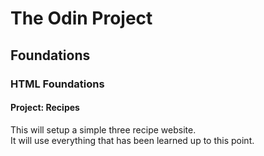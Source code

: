# The Odin Project  

## Foundations  

### HTML Foundations  

#### Project: Recipes

This will setup a simple three recipe website.  
It will use everything that has been learned up to this point.  


